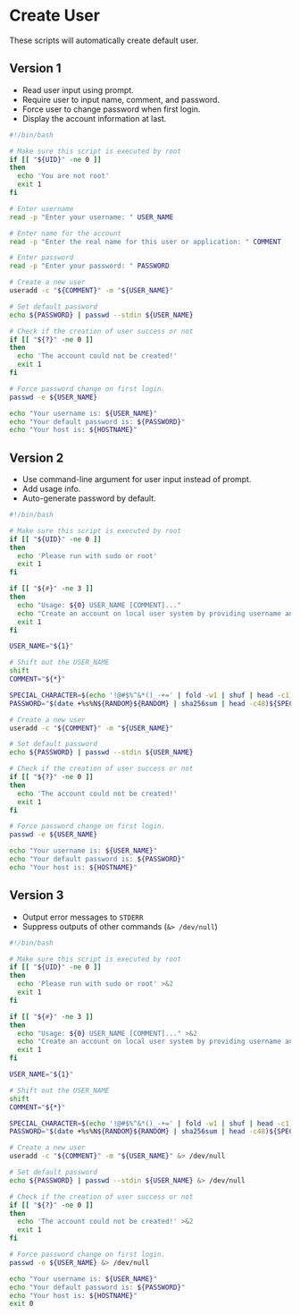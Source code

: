 # Create User

These scripts will automatically create default user.

## Version 1
- Read user input using prompt.
- Require user to input name, comment, and password.
- Force user to change password when first login.
- Display the account information at last.
```bash
#!/bin/bash

# Make sure this script is executed by root
if [[ "${UID}" -ne 0 ]]
then
  echo 'You are not root'
  exit 1
fi

# Enter username
read -p "Enter your username: " USER_NAME

# Enter name for the account
read -p "Enter the real name for this user or application: " COMMENT

# Enter password
read -p "Enter your password: " PASSWORD

# Create a new user
useradd -c "${COMMENT}" -m "${USER_NAME}"

# Set default password
echo ${PASSWORD} | passwd --stdin ${USER_NAME}

# Check if the creation of user success or not
if [[ "${?}" -ne 0 ]]
then
  echo 'The account could not be created!'
  exit 1
fi

# Force password change on first login.
passwd -e ${USER_NAME}

echo "Your username is: ${USER_NAME}"
echo "Your default password is: ${PASSWORD}"
echo "Your host is: ${HOSTNAME}"
```

## Version 2
- Use command-line argument for user input instead of prompt.
- Add usage info.
- Auto-generate password by default.
```bash
#!/bin/bash

# Make sure this script is executed by root
if [[ "${UID}" -ne 0 ]]
then
  echo 'Please run with sudo or root'
  exit 1
fi

if [[ "${#}" -ne 3 ]]
then
  echo "Usage: ${0} USER_NAME [COMMENT]..."
  echo "Create an account on local user system by providing username and comments field"
  exit 1
fi

USER_NAME="${1}"

# Shift out the USER_NAME
shift
COMMENT="${*}"

SPECIAL_CHARACTER=$(echo '!@#$%^&*()_-+=' | fold -w1 | shuf | head -c1)
PASSWORD="$(date +%s%N${RANDOM}${RANDOM} | sha256sum | head -c48)${SPECIAL_CHARACTER}"

# Create a new user
useradd -c "${COMMENT}" -m "${USER_NAME}"

# Set default password
echo ${PASSWORD} | passwd --stdin ${USER_NAME}

# Check if the creation of user success or not
if [[ "${?}" -ne 0 ]]
then
  echo 'The account could not be created!'
  exit 1
fi

# Force password change on first login.
passwd -e ${USER_NAME}

echo "Your username is: ${USER_NAME}"
echo "Your default password is: ${PASSWORD}"
echo "Your host is: ${HOSTNAME}"
```

## Version 3
- Output error messages to `STDERR`
- Suppress outputs of other commands (`&> /dev/null`)
```bash
#!/bin/bash

# Make sure this script is executed by root
if [[ "${UID}" -ne 0 ]]
then
  echo 'Please run with sudo or root' >&2
  exit 1
fi

if [[ "${#}" -ne 3 ]]
then
  echo "Usage: ${0} USER_NAME [COMMENT]..." >&2
  echo "Create an account on local user system by providing username and comments field" >&2
  exit 1
fi

USER_NAME="${1}"

# Shift out the USER_NAME
shift
COMMENT="${*}"

SPECIAL_CHARACTER=$(echo '!@#$%^&*()_-+=' | fold -w1 | shuf | head -c1)
PASSWORD="$(date +%s%N${RANDOM}${RANDOM} | sha256sum | head -c48)${SPECIAL_CHARACTER}"

# Create a new user
useradd -c "${COMMENT}" -m "${USER_NAME}" &> /dev/null

# Set default password
echo ${PASSWORD} | passwd --stdin ${USER_NAME} &> /dev/null

# Check if the creation of user success or not
if [[ "${?}" -ne 0 ]]
then
  echo 'The account could not be created!' >&2
  exit 1
fi

# Force password change on first login.
passwd -e ${USER_NAME} &> /dev/null

echo "Your username is: ${USER_NAME}"
echo "Your default password is: ${PASSWORD}"
echo "Your host is: ${HOSTNAME}"
exit 0
```